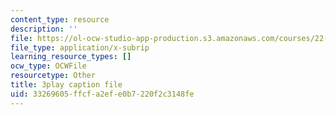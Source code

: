 ```yaml
---
content_type: resource
description: ''
file: https://ol-ocw-studio-app-production.s3.amazonaws.com/courses/22-01-introduction-to-nuclear-engineering-and-ionizing-radiation-fall-2016/33269605ffcfa2efe0b7220f2c3148fe_b2VMwG1MTHg.srt
file_type: application/x-subrip
learning_resource_types: []
ocw_type: OCWFile
resourcetype: Other
title: 3play caption file
uid: 33269605-ffcf-a2ef-e0b7-220f2c3148fe
---
```

